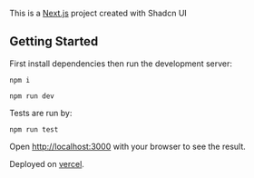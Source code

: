 This is a [Next.js](https://nextjs.org) project created with Shadcn UI

## Getting Started

First install dependencies then run the development server:

```
npm i

npm run dev
```

Tests are run by:

```
npm run test
```

Open [http://localhost:3000](http://localhost:3000) with your browser to see the result.

Deployed on [vercel](https://recipe-task-app.vercel.app/login).
